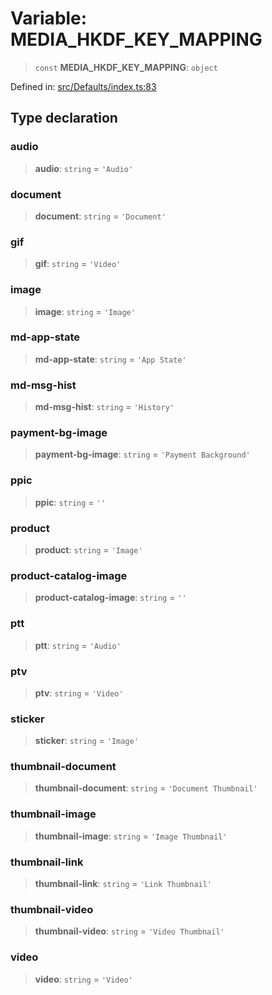 # Variable: MEDIA\_HKDF\_KEY\_MAPPING

> `const` **MEDIA\_HKDF\_KEY\_MAPPING**: `object`

Defined in: [src/Defaults/index.ts:83](https://github.com/Fokusdotid/Baileys/blob/e5a24e138f3b69cf124e0406999e537d5c9a6c18/src/Defaults/index.ts#L83)

## Type declaration

### audio

> **audio**: `string` = `'Audio'`

### document

> **document**: `string` = `'Document'`

### gif

> **gif**: `string` = `'Video'`

### image

> **image**: `string` = `'Image'`

### md-app-state

> **md-app-state**: `string` = `'App State'`

### md-msg-hist

> **md-msg-hist**: `string` = `'History'`

### payment-bg-image

> **payment-bg-image**: `string` = `'Payment Background'`

### ppic

> **ppic**: `string` = `''`

### product

> **product**: `string` = `'Image'`

### product-catalog-image

> **product-catalog-image**: `string` = `''`

### ptt

> **ptt**: `string` = `'Audio'`

### ptv

> **ptv**: `string` = `'Video'`

### sticker

> **sticker**: `string` = `'Image'`

### thumbnail-document

> **thumbnail-document**: `string` = `'Document Thumbnail'`

### thumbnail-image

> **thumbnail-image**: `string` = `'Image Thumbnail'`

### thumbnail-link

> **thumbnail-link**: `string` = `'Link Thumbnail'`

### thumbnail-video

> **thumbnail-video**: `string` = `'Video Thumbnail'`

### video

> **video**: `string` = `'Video'`
